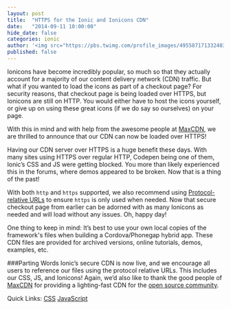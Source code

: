 ```yaml
---
layout: post
title:  "HTTPS for the Ionic and Ionicons CDN"
date:   "2014-09-11 10:00:00"
hide_date: false
categories: ionic
author: '<img src="https://pbs.twimg.com/profile_images/495587171332403200/tO9oMmCn.png" class="author-icon"><a href="https://twitter.com/mhartington">Mike</a>'
published: false
---
```


Ionicons have become incredibly popular, so much so that they actually account for a majority of our content delivery network (CDN) traffic. But what if you wanted to load the icons as part of a checkout page? For security reasons, that checkout page is being loaded over HTTPS, but Ionicons are still on HTTP. You would either have to host the icons yourself, or give up on using these great icons (if we do say so ourselves) on your page.

With this in mind and with help from the  awesome people at [MaxCDN](http://www.maxcdn.com/), we are thrilled to announce that our CDN can now be loaded over HTTPS!

Having our CDN server over HTTPS is a huge benefit these days. With many sites using HTTPS over regular HTTP, Codepen being one of them, Ionic’s CSS and JS were getting blocked. You more than likely experienced this in the forums, where demos appeared to be broken. Now that is a thing of the past!

With both `http` and `https` supported, we also recommend using [Protocol-relative URLs](http://www.paulirish.com/2010/the-protocol-relative-url/) to ensure `https` is only used when needed. Now that secure checkout page from earlier can be adorned with as many Ionicons as needed and will load without any issues. Oh, happy day!

One thing to keep in mind: It’s best to use your own local copies of the framework's files when building a Cordova/Phonegap hybrid app. These CDN files are provided for archived versions, online tutorials, demos, examples, etc.

###Parting Words
Ionic’s secure CDN is now live, and we encourage all users to reference our files using the protocol relative URLs. This includes our CSS, JS, and Ionicons! Again, we’d also like to thank the good people of [MaxCDN](http://www.maxcdn.com/) for providing a lighting-fast CDN for the [open source community](http://www.maxcdn.com/open-source/).

Quick Links:
[CSS](https://code.ionicframework.com/1.0.0-beta.11/css/ionic.css)
[JavaScript](https://code.ionicframework.com/1.0.0-beta.11/js/ionic.bundle.js)
